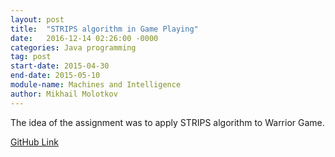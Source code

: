 ```yaml
---
layout: post
title:  "STRIPS algorithm in Game Playing"
date:   2016-12-14 02:26:00 -0000
categories: Java programming
tag: post
start-date: 2015-04-30
end-date: 2015-05-10
module-name: Machines and Intelligence
author: Mikhail Molotkov
---
```


The idea of the assignment was to apply STRIPS algorithm to Warrior Game.


[GitHub Link][link-to]

[link-to]: https://github.com/MikhailMS/STRIPS
